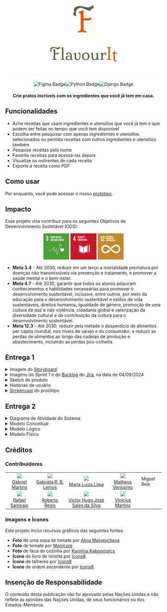 
<h1 align = "center"><img src="readme_graphics/Logo.svg" alt="FlavourIt logo" width = "66vw"></img><br><img src="readme_graphics/Logo-full.svg" alt="FlavourIt"></img></h1>

<p align="center"><img alt="Figma Badge" src="https://img.shields.io/badge/made_with-figma-FF3B00?logo=Figma&logoColor=white"><img alt="Python Badge" src="https://img.shields.io/badge/made_with-python-FFD43B?logo=Python&logoColor=white"><img alt="Django Badge" src="https://img.shields.io/badge/made_with-django-092E20?logo=Django&logoColor=white"></p>

<h4 align = "center">Crie pratos incríveis com os ingredientes que você já tem em casa.</h4>

<h2>Funcionalidades</h2>

<ul>
  <li> Ache receitas que usam ingredientes e utensílios que você já tem e que podem ser feitas no tempo que você tem disponível</li>
  <li> Escolha entre pesquisar com apenas ingredientes e utensílios selecionados ou permita receitas com outros ingredientes e utensílios também</li>
  <li> Pesquise receitas pelo nome</li>
  <li> Favorite receitas para acessá-las depois</li>
  <li> Visualize os nutirentes de cada receita</li>
  <li> Exporte a receita como PDF</li>
</ul>

<h2>Como usar</h2>
<p>Por enquanto, você pode acessar o nosso <a href="https://www.figma.com/design/iFTLAaMosDRRr7w8U86GS6/remi?m=auto&t=3E2VNKbCzpQkGDym-6">protótipo</a>.</p>
  
<h2>Impacto</h2>

<p>Esse projeto visa contribuir para os seguintes Objetivos de Desenvolvimento Sustetável (ODS):</p>

<p align = "center">
  <img src="readme_graphics/E_GIF_03.gif" width="16.5%"></img>
  <img src="readme_graphics/E_GIF_04.gif" width="16.5%"></img>
  <img src="readme_graphics/E_GIF_12.gif" width="16.5%"></img>
</p>

<ul>
  <li><b>Meta 3.4</b> - Até 2030, reduzir em um terço a mortalidade prematura por doenças não transmissíveis via prevenção e tratamento, e promover a saúde mental e o bem-estar.</li>
  <li><b>Meta 4.7</b> - Até 2030, garantir que todos os alunos adquiram conhecimentos e habilidades necessárias para promover o desenvolvimento sustentável, inclusive, entre outros, por meio da educação para o desenvolvimento sustentável e estilos de vida sustentáveis, direitos humanos, igualdade de gênero, promoção de uma cultura de paz e não violência, cidadania global e valorização da diversidade cultural e da contribuição da cultura para o desenvolvimento sustentável.</li>
  <li><b>Meta 12.3</b> - Até 2030, reduzir pela metade o desperdício de alimentos per capita mundial, nos níveis de varejo e do consumidor, e reduzir as perdas de alimentos ao longo das cadeias de produção e abastecimento, incluindo as perdas pós-colheita.</li>
</ul>

<h2>Entrega 1</h2>

  <details>
    <summary>Imagem do <a href="https://www.canva.com/design/DAGOfxs_Dc8/nC_RbrV_sZUsEBCPSfeCKA/edit?utm_content=DAGOfxs_Dc8&utm_campaign=designshare&utm_medium=link2&utm_source=sharebutton">Storyboard</a> </summary>
    <img src="readme_graphics/mapa_de_historias_FlavourIt_1.png" width="100%">
  </details>
    
  <details>
    <summary>Imagens do Sprint 1 e do <a href="https://unicap-team-flavour.atlassian.net/jira/software/projects/KAN/boards/1/backlog">Backlog</a> do <a href="https://unicap-team-flavour.atlassian.net/">Jira</a>, na data de 04/09/2024 </summary>
    <img src="readme_graphics/printJiraSprint1Set2.png" width="100%">
    <img src="readme_graphics/printJiraBacklogSet2.png" width="100%">
  </details>
  
  <details>
  <summary> Sketch do produto </summary>
  <img src="readme_graphics/sketch01.gif" width="20vw"> </img> </br>
  <img src="readme_graphics/sketch02.gif" width="20vw"> </img> </br>
  <img src="readme_graphics/sketch03.gif" width="20vw"> </img> </br>
  <img src="readme_graphics/sketch04.gif" width="20vw"> </img> </br>
  <img src="readme_graphics/sketch05.gif" width="20vw"> </img> </br>
  <img src="readme_graphics/sketch06.gif" width="20vw"> </img> </br>
  <img src="readme_graphics/sketch07.gif" width="20vw"> </img> </br>
  <img src="readme_graphics/sketch08.gif" width="20vw"> </img> </br>
  </details>

<details>
    <summary>Histórias de usuário </summary>
    <h4>1# Busca por nome​</h4>
    <h5>Descrição:</h5>
    <p>Como usuário, eu gostaria de poder pesquisar as receitas disponíveis por nome para acessar intruções de uma receita que já sei que quero usar mas não lembro como fazer.​</p>
    <h5>Critérios de Aceitação:​</h5>
    <ul>
      <li>Apenas receitas que contêm o termo pesquisado em seu título aparecem na lista de resultados.​</li>
      <li>A pesquisa deve ser case-insensitive.​</li>
      <li>Se não houver receitas compatíveis, aparece um aviso em vez de receitas.​</li>
    </ul>
    <h4>2# Busca por ingredientes​​</h4>
    <h5>Descrição:</h5>
    <p>Como usuário, eu gostaria de visualizar receitas que contenham os ingredientes especificados por mim para utilizar ingredientes que eu já tenho em casa.​</p>
    <h5>Critérios de Aceitação:​</h5>
    <ul>
      <li>Apenas receitas que contêm ingredientes selecionados  aparecem na lista de resultados.​</li>
      <li>O usuário pode selecionar quantos ingredientes quiser, sem restrição de quantidade.​​</li>
      <li>Caso nenhum ingrediente seja selecionado, a filtragem por ingredientes não será considerada ao mostrar os resultados da pesquisa.​</li>
    </ul>
    <h4>3# Filtragem por Utensílios​​</h4>
    <h5>Descrição:</h5>
    <p>Como usuário, eu gostaria de visualizar receitas que contenham os utensílios especificados por mim para que eu possa encontrar receitas que se adaptem ao que tenho disponível.​</p>
    <h5>Critérios de Aceitação:​</h5>
    <ul>
      <li>Receitas que utilizam utensílios selecionados  aparecem na lista de resultados.</li>
      <li>Receitas contendo outros utensílios aparecem após as receitas acima.​</li>
      <li>O usuário pode selecionar quantos utensílios quiser, sem restrição de quantidade.​</li>
      <li>Caso nenhum utensílio seja selecionado, a filtragem por utensílios não será considerada ao mostrar os resultados da pesquisa.​​</li>
    </ul>
    <h4>4# Filtragem por Tempo​</h4>
    <h5>Descrição:</h5>
    <p>Como usuário, eu gostaria de visualizar apenas as receitas que podem ser concluídas dentro de um período de tempo específico para evitar escolher uma receita que demore mais tempo do que eu tenho.​</p>
    <h5>Critérios de Aceitação:​</h5>
    <ul>
      <li>Apenas receitas com tempo de preparo igual ou menor ao tempo inserido aparecem na lista de resultados.​</li>
      <li>A opção de ordenação por tempo deve estar disponível e funcionar corretamente tanto na ordem crescente como decrescente.​</li>
      <li>Caso um período de tempo não seja especificado, a filtragem por tempo de preparo não será considerada ao mostrar os resultados da pesquisa.​​</li>
    </ul>
    <h4>5# Busca Exclusiva​​</h4>
    <h5>Descrição:</h5>
    <p>Como usuário, eu gostaria de escolher esconder receitas que contenham os ingredientes e/ou utensílios não selecionados para ver apenas recitas que eu posso fazer sem precisar ir ao mercado ou pedir algo emprestado.​</p>
    <h5>Critérios de Aceitação:​</h5>
    <ul>
      <li>Nenhuma receita que contém ingredientes e/ou utensílios não selecionados aparece na lista de resultados quando as respectivas opções estão ativadas.​</li>
      <li>Se não houver receitas compatíveis, aparece um aviso em vez de receitas.​</li>
    </ul>
    <h4>6# Porções​​</h4>
    <h5>Descrição:</h5>
    <p>Como usuário, eu gostaria de visualizar a quantidade de porções médias que eu posso fazer com a quantidade de ingredientes que eu registrei para que eu possa planejar melhor a quantidade de comida que vou preparar.​</p>
    <h5>Critérios de Aceitação:​</h5>
    <ul>
      <li>A quantidade de porções possíveis baseado na quantidade de ingredientes visível na lista de resultados e no card da receita selecionada.​​</li>
      <li>O próprio algoritmo deve calcular automaticamente de acordo com os ingredientes da receita e na quantidade registrada pelo usuário.​​</li>
      <li>Caso a quantidade registrada pelo usuário seja insuficiente para uma receita, a quantidade consta como 0.​</li>
    </ul>
    <h4>7# Favoritos​</h4>
    <h5>Descrição:</h5>
    <p>Como usuário, eu gostaria de guardar minhas receitas favoritas para acessá-las mais rápido.​</p>
    <h5>Critérios de Aceitação:​</h5>
    <ul>
      <li>Receitas marcadas como favoritas estão visíveis na lista de receitas favoritas.​​</li>
      <li>O usuário pode marcar quantas receitas quiser como favoritas, sem restrição de quantidade.​</li>
      <li>As receitas aparecem listadas na seção de favoritas.​</li>
    </ul>
    <h4>8# Informações Nutricionais​​</h4>
    <h5>Descrição:</h5>
    <p>Como usuário, eu gostaria de saber sobre as informações nutricionais de cada receita para fazer escolhas alimentares mais informadas.​​</p>
    <h5>Critérios de Aceitação:​</h5>
    <ul>
      <li>Informações corretas estão disponíveis no card nutricional da receita.​​</li>
      <li>As informações serão equivalentes a uma porção da receita.​​</li>
    </ul>
    <h4>9# Perfil​​</h4>
    <h5>Descrição:</h5>
    <p>Como usuário, eu gostaria de ter um perfil pessoal para visualizar valores diários personalizados baseados nos meus dados para adequar minha alimentação às minhas necessidades objetivos de saúde indivíduais.​</p>
    <h5>Critérios de Aceitação:​</h5>
    <ul>
      <li>Valores diários no card nutricional da receita estão de acordo com as informações do usuário.​</li>
      <li>O próprio algoritmo deve calcular automaticamente de acordo com as informações do usuário e da receitas.​</li>
      <li>O usuário deve ser capaz de alterar suas informações sempre que desejar.​</li>
    </ul>
    <h4>10# Exportação​​</h4>
    <h5>Descrição:</h5>
    <p>Como usuário, eu gostaria de compartilhar uma receita para além do site, para que eu possa mostrar minhas descobertas para amigos ou vizualizar-lás fora da plataforma.</p>
    <h5>Critérios de Aceitação:​</h5>
    <ul>
      <li>O usuário poderá escolher compartilhar a receita por meio de PDF ou link para a receita no próprio site.​</li>
      <li>O botão "Export" cria uma versão em PDF da receita que pode ser baixada pelo usuário.​</li>
    </ul>
  </details>

  <details>
    <summary><a href="https://youtu.be/5GE4Y1hyeDc?si=nGn4n-lUW51F5HMS">Screencast</a> do protótipo </summary>
  </details>
<h2>Entrega 2</h2>

<details>
    <summary>Diagrama de Atividade do Sistema</summary>
    <img src="readme_graphics/Atividades.png" width="100%">
  </details>

<details>
    <summary>Modelo Conceitual</summary>
    <img src="readme_graphics/Conceitual.png" width="100%">
  </details>
  <details>
    <summary>Modelo Lógico</summary>
    <img src="readme_graphics/Lógico.png" width="100%">
  </details>
  <details>
    <summary>Modelo Físico</summary>
    
```sql
    
CREATE TABLE Cliente (
    Id TEXT PRIMARY KEY,
    Nome TEXT NOT NULL,
    Altura REAL,
    Peso REAL,
    Atividade TEXT
);

CREATE TABLE Favoritado (
    Id TEXT PRIMARY KEY,
    Nome TEXT NOT NULL,
    Tempo TIME,
    Instruções TEXT
);

CREATE TABLE Ingrediente (
    Id TEXT PRIMARY KEY,
    Id_Receita TEXT,
    Id_Val_Nutri TEXT,
    Quantidade REAL,
    Unidade TEXT,
    FOREIGN KEY (Id_Receita) REFERENCES Receita(Id),
    FOREIGN KEY (Id_Val_Nutri) REFERENCES Valores_Nutricionais(Id)
);

CREATE TABLE Valores_Nutricionais (
    Id TEXT PRIMARY KEY,
    Nome TEXT NOT NULL,
    Gordura REAL,
    Carboidrato REAL,
    Proteina REAL,
    Porção REAL,
    Unidade TEXT
);

CREATE TABLE Receita_Utensilio (
    Id TEXT PRIMARY KEY,
    Id_Receita TEXT,
    Id_Utensilio TEXT,
    FOREIGN KEY (Id_Receita) REFERENCES Receita(Id),
    FOREIGN KEY (Id_Utensilio) REFERENCES Utensilio(Id)
);

CREATE TABLE Utensilio (
    Id TEXT PRIMARY KEY,
    Nome TEXT NOT NULL
);

CREATE TABLE Receita (
    Id TEXT PRIMARY KEY,
    Nome TEXT NOT NULL,
    Tempo TEXT NOT NULL,
    Instruções TEXT NOT NULL
);

```
  </details>

<h2>Créditos</h2>

<h3>Contribuidores</h3>

<table>
  <tbody>
    <tr>
      <td align="center"><a href="https://github.com/Jubiebo"><img src="https://github.com/Jubiebo.png" width="auto" height="8.25%"/><br>Gabriel Martins</a></td>
      <td align="center"><a href="https://github.com/GabrielaRBLemos"><img src="https://github.com/GabrielaRBLemos.png" width="auto" height="8.25%"/><br>Gabriela R. B. Lemos</a></td>
      <td align="center"><a href="https://github.com/mlrlima/"><img src="https://github.com/mlrlima.png" width="auto" height="8.25%"/><br>Maria Luiza Lima</a></td>
      <td align="center"><a href="https://github.com/nodemi-alt"><img src="https://github.com/nodemi-alt.png" width="auto" height="8.25%"/><br>Matheus Veríssimo</td>
      <td>Miguel Reis</td>
    </tr>
    <tr>
      <td align="center"><a href="https://github.com/rafaelsampa"><img src="https://github.com/rafaelsampa.png" width="auto" height="8.25%"/><br>Rafael Sampaio</a></td>
      <td align="center"><a href="https://github.com/Roberto20deluxe/"><img src="https://github.com/Roberto20deluxe.png" width="auto" height="8.25%"/><br>Roberto Regis</a></td>
      <td align="center"><a href="https://github.com/VictorHugoJSS"><img src="https://github.com/VictorHugoJSS.png" width="auto" height="8.25%"/><br>Victor Hugo José Sales da Silva</a></td>
      <td align="center"><a href="https://github.com/vini-mgan"><img src="https://github.com/vini-mgan.png" width="auto" height="8.25%"/><br>Vinícius Martins</a></td>
    </tr>
  </tbody>
</table>

<h3>Imagens e Ícones</h3>

<p>Este projeto inclui recursos gráficos das seguintes fontes:</p>

<ul>
  <li><b>Foto</b> de uma sopa de tomate por <a href="https://www.pexels.com/photo/photo-of-tomato-soup-in-a-bowl-15529479/" target="_blank" rel="noopener noreferrer">Alina Matveycheva</a></li>
  <li><b>Foto</b> de tomate por <a href="https://www.pexels.com/photo/tomato-400958/" target="_blank" rel="noopener noreferrer">Monicore</a></li>
  <li><b>Foto</b> de faca de cozinha por <a href="https://www.pexels.com/photo/kitchen-knife-on-white-surface-4226864/" target="_blank" rel="noopener noreferrer">Karolina Kaboompics</a></li>
  <li><b>Ícone</b> de livro de receita por <a href="https://icons8.com/icon/jfWkE5iEM4Jq/cooking-book" target="_blank" rel="noopener noreferrer">Icons8</a></li>
  <li><b>Ícone</b> de talheres por <a href="https://icons8.com/icon/102892/tableware" target="_blank" rel="noopener noreferrer">Icons8</a></li>
  <li><b>Ícone</b> de ordem ascendente por <a href="https://icons8.com/icon/102892/ascending-sorting" target="_blank" rel="noopener noreferrer">Icons8</a></li>
</ul>

<h2>Insenção de Responsabilidade</h2>

<p>O conteúdo desta publicação não foi aprovado pelas Nações Unidas e não reflete as opiniões das Nações Unidas, de seus funcionários ou dos Estados-Membros.</p>
